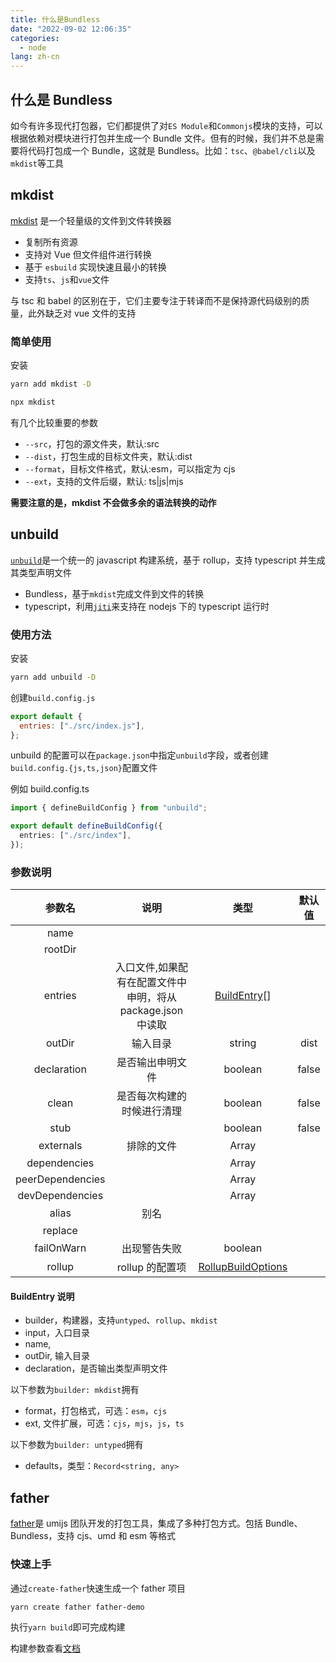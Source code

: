 ```yaml
---
title: 什么是Bundless
date: "2022-09-02 12:06:35"
categories:
  - node
lang: zh-cn
---
```


## 什么是 Bundless

如今有许多现代打包器，它们都提供了对`ES Module`和`Commonjs`模块的支持，可以根据依赖对模块进行打包并生成一个 Bundle 文件。但有的时候，我们并不总是需要将代码打包成一个 Bundle，这就是 Bundless。比如：`tsc`、`@babel/cli`以及`mkdist`等工具

## mkdist

[mkdist](https://github.com/unjs/mkdist) 是一个轻量级的文件到文件转换器

- 复制所有资源
- 支持对 Vue 但文件组件进行转换
- 基于 `esbuild` 实现快速且最小的转换
- 支持`ts`、`js`和`vue`文件

与 tsc 和 babel 的区别在于，它们主要专注于转译而不是保持源代码级别的质量，此外缺乏对 vue 文件的支持

### 简单使用

安装

```bash
yarn add mkdist -D

npx mkdist
```

有几个比较重要的参数

- `--src`，打包的源文件夹，默认:src
- `--dist`，打包生成的目标文件夹，默认:dist
- `--format`，目标文件格式，默认:esm，可以指定为 cjs
- `--ext`，支持的文件后缀，默认: ts|js|mjs

**需要注意的是，mkdist 不会做多余的语法转换的动作**

## unbuild

[`unbuild`](https://github.com/unjs/unbuild)是一个统一的 javascript 构建系统，基于 rollup，支持 typescript 并生成其类型声明文件

- Bundless，基于`mkdist`完成文件到文件的转换
- typescript，利用[`jiti`](https://github.com/unjs/jiti)来支持在 nodejs 下的 typescript 运行时

### 使用方法

安装

```bash
yarn add unbuild -D
```

创建`build.config.js`

```js
export default {
  entries: ["./src/index.js"],
};
```

unbuild 的配置可以在`package.json`中指定`unbuild`字段，或者创建`build.config.{js,ts,json}`配置文件

例如 build.config.ts

```ts
import { defineBuildConfig } from "unbuild";

export default defineBuildConfig({
  entries: ["./src/index"],
});
```

### 参数说明

|      参数名      |                            说明                             |                                       类型                                       | 默认值 |
| :--------------: | :---------------------------------------------------------: | :------------------------------------------------------------------------------: | :----: |
|       name       |                                                             |                                                                                  |        |
|     rootDir      |                                                             |                                                                                  |        |
|     entries      | 入口文件,如果配有在配置文件中申明，将从 package.json 中读取 |    [BuildEntry](https://github.com/unjs/unbuild/blob/main/src/types.ts#L40)[]    |        |
|      outDir      |                          输入目录                           |                                      string                                      |  dist  |
|   declaration    |                      是否输出申明文件                       |                                     boolean                                      | false  |
|      clean       |                 是否每次构建的时候进行清理                  |                                     boolean                                      | false  |
|       stub       |                                                             |                                     boolean                                      | false  |
|    externals     |                         排除的文件                          |                                      Array                                       |        |
|   dependencies   |                                                             |                                      Array                                       |        |
| peerDependencies |                                                             |                                      Array                                       |        |
| devDependencies  |                                                             |                                      Array                                       |        |
|      alias       |                            别名                             |                                                                                  |        |
|     replace      |                                                             |                                                                                  |        |
|    failOnWarn    |                        出现警告失败                         |                                     boolean                                      |        |
|      rollup      |                       rollup 的配置项                       | [RollupBuildOptions](https://github.com/unjs/unbuild/blob/main/src/types.ts#L42) |        |

#### BuildEntry 说明

- builder，构建器，支持`untyped`、`rollup`、`mkdist`
- input，入口目录
- name,
- outDir, 输入目录
- declaration，是否输出类型声明文件

以下参数为`builder: mkdist`拥有

- format，打包格式，可选：`esm`，`cjs`
- ext, 文件扩展，可选：`cjs`，`mjs`，`js`，`ts`

以下参数为`builder: untyped`拥有

- defaults，类型：`Record<string, any>`

## father

[father](https://github.com/umijs/father/blob/master/docs/guide/index.md)是 umijs 团队开发的打包工具，集成了多种打包方式。包括 Bundle、Bundless，支持 cjs、umd 和 esm 等格式

### 快速上手

通过`create-father`快速生成一个 father 项目

```bash
yarn create father father-demo
```

执行`yarn build`即可完成构建

构建参数查看[文档](https://github.com/umijs/father/blob/master/docs/config.md)
